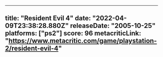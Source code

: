 
---
title: "Resident Evil 4"
date: "2022-04-09T23:38:28.880Z"
releaseDate: "2005-10-25"
platforms: ["ps2"]
score: 96
metacriticLink: "https://www.metacritic.com/game/playstation-2/resident-evil-4"
---
